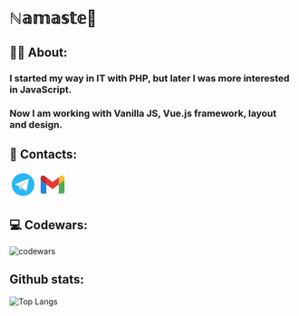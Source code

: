 # ℕ𝕒𝕞𝕒𝕤𝕥𝕖🙏
## :man_technologist: About:
### I started my way in IT with PHP, but later I was more interested in JavaScript. 
### Now I am working with Vanilla JS, Vue.js framework, layout and design.

## 🤝 Contacts:

<div>
  <a href="https://t.me/fak1rr"><img src="icons/telegram.svg" title="telegram" alt="telegram" width="48" height="48"></a>
  <a href="mailto:fakir.rzx@gmail.com"><img src="icons/gmail.svg" title="gmail" alt="gmail" width="48" height="48"></a>
</div>

## 💻 Codewars:

![codewars](https://www.codewars.com/users/fak1rr/badges/large)

## Github stats:

![Top Langs](https://github-readme-stats.vercel.app/api/top-langs/?username=fak1r&layout=donut&theme=vision-friendly-dark)
